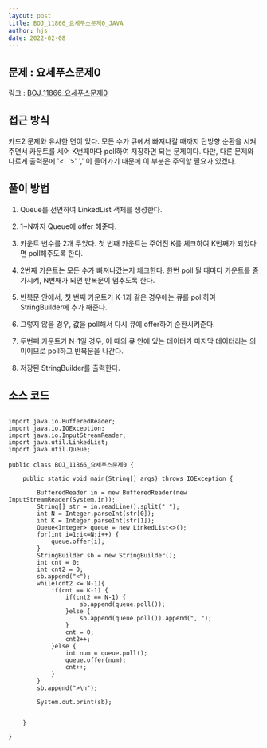```yaml
---
layout: post
title: BOJ_11866_요세푸스문제0_JAVA
author: hjs
date: 2022-02-08
---
```


## 문제 : 요세푸스문제0

링크 : [BOJ_11866_요세푸스문제0](https://www.acmicpc.net/problem/11866)


## 접근 방식

카드2 문제와 유사한 면이 있다. 모든 수가 큐에서 빠져나갈 때까지 단방향 순환을 시켜주면서 카운트를 세어 K번째마다 poll하여 저장하면 되는 문제이다. 다만, 다른 문제와 다르게 출력문에 '<' '>' ',' 이 들어가기 때문에 이 부분은 주의할 필요가 있겠다.

## 풀이 방법
1. Queue를 선언하여 LinkedList 객체를 생성한다.

2. 1~N까지 Queue에 offer 해준다.

3. 카운트 변수를 2개 두었다. 첫 번째 카운트는 주어진 K를 체크하여 K번째가 되었다면 poll해주도록 한다.

4. 2번째 카운트는 모든 수가 빠져나갔는지 체크한다. 한번 poll 될 때마다 카운트를 증가시켜, N번째가 되면 반복문이 멈추도록 한다.

5. 반복문 안에서, 첫 번째 카운트가 K-1과 같은 경우에는 큐를 poll하여 StringBuilder에 추가 해준다.

6. 그렇지 않을 경우, 값을 poll해서 다시 큐에 offer하여 순환시켜준다.

7. 두번째 카운트가 N-1일 경우, 이 때의 큐 안에 있는 데이터가 마지막 데이터라는 의미이므로 poll하고 반복문을 나간다.

8. 저장된 StringBuilder를 출력한다.

## 소스 코드

~~~

import java.io.BufferedReader;
import java.io.IOException;
import java.io.InputStreamReader;
import java.util.LinkedList;
import java.util.Queue;

public class BOJ_11866_요세푸스문제0 {

	public static void main(String[] args) throws IOException {

		BufferedReader in = new BufferedReader(new InputStreamReader(System.in));
		String[] str = in.readLine().split(" ");
		int N = Integer.parseInt(str[0]);
		int K = Integer.parseInt(str[1]);
		Queue<Integer> queue = new LinkedList<>();
		for(int i=1;i<=N;i++) {		
			queue.offer(i);
		}
		StringBuilder sb = new StringBuilder();
		int cnt = 0;
		int cnt2 = 0;
		sb.append("<");
		while(cnt2 <= N-1){
			if(cnt == K-1) {
				if(cnt2 == N-1) {
					sb.append(queue.poll());
				}else {
					sb.append(queue.poll()).append(", ");
				}
				cnt = 0;
				cnt2++;
			}else {
				int num = queue.poll();
				queue.offer(num);
				cnt++;
			}		
		}
		sb.append(">\n");

		System.out.print(sb);


	}

}


~~~
